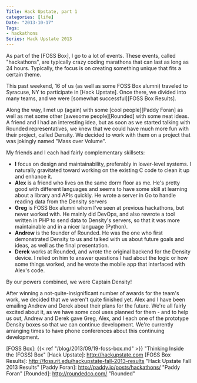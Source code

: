 ```yaml
---
Title: Hack Upstate, part 1
categories: [life]
Date: "2013-10-17"
Tags:
- hackathons
Series: Hack Upstate 2013
---
```


As part of the [FOSS Box], I go to a lot of events. These events, called "hackathons", are typically crazy coding marathons that can last as long as 24 hours. Typically, the focus is on creating something unique that fits a certain theme.

This past weekend, 16 of us (as well as some FOSS Box alumni) traveled to Syracuse, NY to participate in [Hack Upstate]. Once there, we divided into many teams, and we were [somewhat successful][FOSS Box Results].

Along the way, I met up (again) with some [cool people][Paddy Foran] as well as met some other [awesome people][Rounded] with some neat ideas. A friend and I had an interesting idea, but as soon as we started talking with Rounded representatives, we knew that we could have much more fun with their project, called Density. We decided to work with them on a project that was jokingly named "Mass over Volume".

My friends and I each had fairly complementary skillsets:

 * **I** focus on design and maintainability, preferably in lower-level systems. I naturally gravitated toward working on the existing C code to clean it up and enhance it.
 * **Alex** is a friend who lives on the same dorm floor as me. He's pretty good with different languages and seems to have some skill at learning about a library and APIs quickly. He wrote a server in Go to handle reading data from the Density servers
 * **Greg** is FOSS Box alumni whom I've seen at previous hackathons, but never worked with. He mainly did DevOps, and also rewrote a tool written in PHP to send data to Density's servers, so that it was more maintainable and in a nicer language (Python).
 * **Andrew** is the founder of Rounded. He was the one who first demonstrated Density to us and talked with us about future goals and ideas, as well as the final presentation.
 * **Derek** works at Rounded, and wrote the original backend for the Density device. I relied on him to answer questions I had about the logic or how some things worked, and he wrote the mobile app that interfaced with Alex's code.

By our powers combined, we were Captain Density!

After winning a not-quite-insignificant number of awards for the team's work, we decided that we weren't quite finished yet. Alex and I have been emailing Andrew and Derek about their plans for the future. We're all fairly excited about it, as we have some cool uses planned for them - and to help us out, Andrew and Derek gave Greg, Alex, and I each one of the prototype Density boxes so that we can continue development. We're currently arranging times to have phone conferences about this continuing development.

[FOSS Box]: {{< ref "/blog/2013/09/19-foss-box.md" >}} "Thinking Inside the (FOSS) Box"
[Hack Upstate]: http://hackupstate.com
[FOSS Box Results]: http://foss.rit.edu/hackupstate-fall-2013-results "Hack Upstate Fall 2013 Results"
[Paddy Foran]: http://paddy.io/posts/hackathons/ "Paddy Foran"
[Rounded]: http://roundedco.com/ "Rounded"
